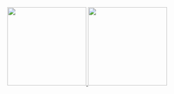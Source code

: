  <div>
   <a href="https://github.com/0renz">
   <img height="180em" src="https://github-readme-stats.vercel.app/api?username=0renz&show_icons=true&theme=chartreuse-dark&include_all_commits=true&count_private=true"/>
   <img height="180em" src="https://github-readme-stats.vercel.app/api/top-langs/?username=0renz&layout=compact&langs_count=6&theme=chartreuse-dark"/>
</div>
